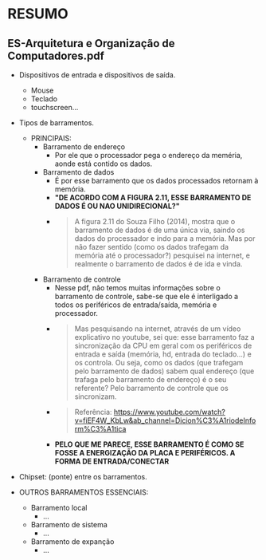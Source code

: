 # RESUMO

## ES-Arquitetura e Organização de Computadores.pdf

- Dispositivos de entrada e dispositivos de saída.
  - Mouse
  - Teclado
  - touchscreen...
- Tipos de barramentos.
  - PRINCIPAIS:
    - Barramento de endereço
      - Por ele que o processador pega o endereço da meméria, aonde está contido os dados.
    - Barramento de dados
      - É por esse barramento que os dados processados retornam à memória.
      - **"DE ACORDO COM A FIGURA 2.11, ESSE BARRAMENTO DE DADOS É OU NAO UNIDIRECIONAL?"**
      - > A figura 2.11 do Souza Filho (2014), mostra que o barramento de dados é de uma única via, saindo os dados do processador e indo para a memória. Mas por não fazer sentido (como os dados trafegam da memória até o processador?) pesquisei na internet, e realmente o barramento de dados é de ida e vinda.
    - Barramento de controle
      - Nesse pdf, não temos muitas informações sobre o barramento de controle, sabe-se que ele é interligado a todos os periféricos de entrada/saída, memória e processador.
      - > Mas pesquisando na internet, através de um vídeo explicativo no youtube, sei que: esse barramento faz a sincronização da CPU em geral com os periféricos de entrada e saída (memória, hd, entrada do teclado...) e os controla. Ou seja, como os dados (que trafegam pelo barramento de dados) sabem qual endereço (que trafaga pelo barramento de endereço) é o seu referente? Pelo barramento de controle que os sincronizam.
      - >Referência: https://www.youtube.com/watch?v=fiEF4W_KbLw&ab_channel=Dicion%C3%A1riodeInform%C3%A1tica
      - **PELO QUE ME PARECE, ESSE BARRAMENTO É COMO SE FOSSE A ENERGIZAÇÃO DA PLACA E PERIFÉRICOS. A FORMA DE ENTRADA/CONECTAR**
- Chipset: (ponte) entre os barramentos.

- OUTROS BARRAMENTOS ESSENCIAIS:
  - Barramento local
    - ...
  - Barramento de sistema
    - ...
  - Barramento de expanção
    - ...